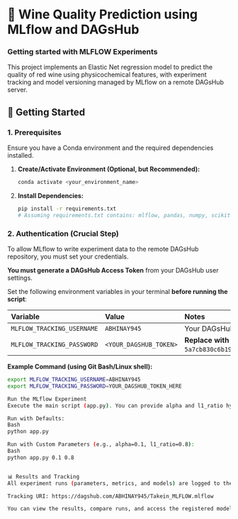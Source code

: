 # 🍷 Wine Quality Prediction using MLflow and DAGsHub
### Getting started with MLFLOW Experiments
This project implements an Elastic Net regression model to predict the quality of red wine using physicochemical features, with experiment tracking and model versioning managed by MLflow on a remote DAGsHub server.

## 🚀 Getting Started

### 1. Prerequisites

Ensure you have a Conda environment and the required dependencies installed.

1.  **Create/Activate Environment (Optional, but Recommended):**
    ```bash
    conda activate <your_environment_name>
    ```

2.  **Install Dependencies:**
    ```bash
    pip install -r requirements.txt
    # Assuming requirements.txt contains: mlflow, pandas, numpy, scikit-learn, dagshub
    ```

### 2. Authentication (Crucial Step)

To allow MLflow to write experiment data to the remote DAGsHub repository, you must set your credentials.

**You must generate a DAGsHub Access Token** from your DAGsHub user settings.

Set the following environment variables in your terminal **before running the script**:

| Variable | Value | Notes |
| :--- | :--- | :--- |
| `MLFLOW_TRACKING_USERNAME` | `ABHINAY945` | Your DAGsHub Username. |
| `MLFLOW_TRACKING_PASSWORD` | `<YOUR_DAGSHUB_TOKEN>` | **Replace with your actual token.** (e.g., `5a7cb830c6b1945f4e81b59fdd10fa1e7d35bb7d`) |

**Example Command (using Git Bash/Linux shell):**

```bash
export MLFLOW_TRACKING_USERNAME=ABHINAY945
export MLFLOW_TRACKING_PASSWORD=YOUR_DAGSHUB_TOKEN_HERE

Run the MLflow Experiment
Execute the main script (app.py). You can provide alpha and l1_ratio hyperparameters as arguments, or use the defaults (0.5 and 0.5).

Run with Defaults:
Bash
python app.py

Run with Custom Parameters (e.g., alpha=0.1, l1_ratio=0.8):
Bash
python app.py 0.1 0.8


📊 Results and Tracking
All experiment runs (parameters, metrics, and models) are logged to the remote MLflow Tracking Server hosted on DAGsHub:

Tracking URI: https://dagshub.com/ABHINAY945/Takein_MLFLOW.mlflow

You can view the results, compare runs, and access the registered model by navigating to your DAGsHub repository and clicking the MLflow tab.

